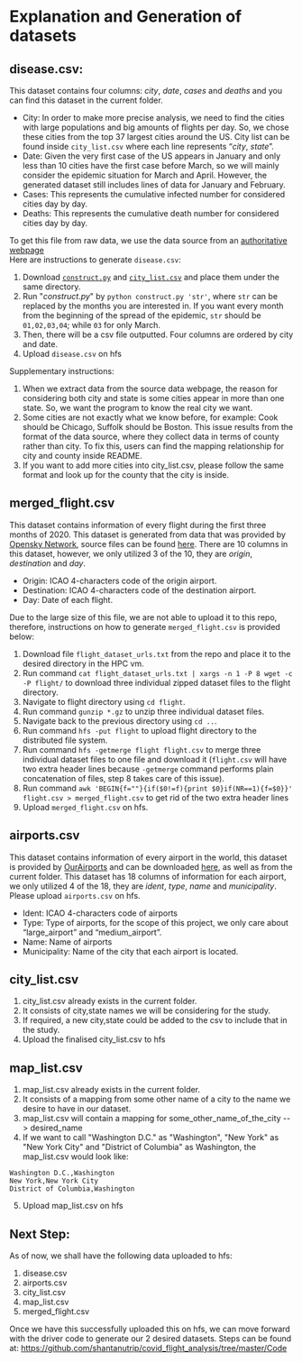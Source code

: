 # Explanation and Generation of datasets
## disease.csv:
This dataset contains four columns: *city*, *date*, *cases* and *deaths* and you can find this dataset in the current folder. <br>
* City: In order to make more precise analysis, we need to find the cities with large populations and big amounts of flights per day. So, we chose these cities from the top 37 largest cities around the US. City list can be found inside ```city_list.csv``` where each line represents “*city*, *state*”.
* Date: Given the very first case of the US appears in January and only less than 10 cities have the first case before March, so we will mainly consider the epidemic situation for March and April. However, the generated dataset still includes lines of data for January and February.
* Cases: This represents the cumulative infected number for considered cities day by day. 
* Deaths: This represents the cumulative death number for considered cities day by day.

To get this file from raw data, we use the data source from an [authoritative webpage](https://raw.githubusercontent.com/nytimes/covid-19-data/master/us-counties.csv) <br>
Here are instructions to generate ```disease.csv```:
1. Download [```construct.py```](https://github.com/shantanutrip/covid_flight_analysis/blob/master/Code/construct.py) and [```city_list.csv```](https://github.com/shantanutrip/covid_flight_analysis/blob/master/Datasets/city_list.csv) and place them under the same directory.
2. Run "*construct.py*" by ```python construct.py 'str'```, where ```str``` can be replaced by the months you are interested in. If you want every month from the beginning of the spread of the epidemic, ```str``` should be ```01,02,03,04```; while ```03``` for only March.
3. Then, there will be a csv file outputted. Four columns are ordered by city and date.
4. Upload ```disease.csv``` on hfs

Supplementary instructions:
1. When we extract data from the source data webpage, the reason for considering both city and state is some cities appear in more than one state. So, we want the program to know the real city we want.
2. Some cities are not exactly what we know before, for example: Cook should be Chicago, Suffolk should be Boston. This issue results from the format of the data source, where they collect data in terms of county rather than city. To fix this, users can find the mapping relationship for city and county inside README.
3. If you want to add more cities into city_list.csv, please follow the same format and look up for the county that the city is inside.


## merged_flight.csv
This dataset contains information of every flight during the first three months of 2020. This dataset is generated from data that was provided by [Opensky Network](https://opensky-network.org/), source files can be found [here](https://opensky-network.org/datasets/covid-19/). There are 10 columns in this dataset, however, we only utilized 3 of the 10, they are *origin*, *destination* and *day*. 
* Origin: ICAO 4-characters code of the origin airport.
* Destination: ICAO 4-characters code of the destination airport.
* Day: Date of each flight.

Due to the large size of this file, we are not able to upload it to this repo, therefore, instructions on how to generate ```merged_flight.csv``` is provided below:
1. Download file ```flight_dataset_urls.txt``` from the repo and place it to the desired directory in the HPC vm.
2. Run command ```cat flight_dataset_urls.txt | xargs -n 1 -P 8 wget -c -P flight/``` to download three individual zipped dataset files to the flight directory.
3. Navigate to flight directory using ```cd flight```.
4. Run command ```gunzip *.gz``` to unzip three individual dataset files.
5. Navigate back to the previous directory using ```cd ..```.
6. Run command ```hfs -put flight``` to upload flight directory to the distributed file system.
7. Run command ```hfs -getmerge flight flight.csv``` to merge three individual dataset files to one file and download it (```flight.csv``` will have two extra header lines because ```-getmerge``` command performs plain concatenation of files, step 8 takes care of this issue).
8. Run command ```awk 'BEGIN{f=""}{if($0!=f){print $0}if(NR==1){f=$0}}' flight.csv > merged_flight.csv``` to get rid of the two extra header lines
9. Upload ```merged_flight.csv``` on hfs.

## airports.csv
This dataset contains information of every airport in the world, this dataset is provided by [OurAirports](https://ourairports.com/) and can be downloaded [here](https://ourairports.com/data/airports.csv), as well as from the current folder. This dataset has 18 columns of information for each airport, we only utilized 4 of the 18, they are *ident*, *type*, *name* and *municipality*. Please upload ```airports.csv``` on hfs.
* Ident: ICAO 4-characters code of airports
* Type: Type of airports, for the scope of this project, we only care about “large_airport” and “medium_airport”.
* Name: Name of airports
* Municipality: Name of the city that each airport is located. 

## city_list.csv 
1. city_list.csv already exists in the current folder.
2. It consists of city,state names we will be considering for the study.
3. If required, a new city,state could be added to the csv to include that in the study.
4. Upload the finalised city_list.csv to hfs

## map_list.csv 
1. map_list.csv already exists in the current folder.
2. It consists of a mapping from some other name of a city to the name we desire to have in our dataset.
3. map_list.csv will contain a mapping for some_other_name_of_the_city --> desired_name
4. If we want to call "Washington D.C." as "Washington", "New York" as "New York City" and "District of Columbia" as Washington, the map_list.csv would look like:
```
Washington D.C.,Washington
New York,New York City
District of Columbia,Washington
```  
5. Upload map_list.csv on hfs

## Next Step:

As of now, we shall have the following data uploaded to hfs:
1. disease.csv
2. airports.csv
3. city_list.csv
4. map_list.csv
5. merged_flight.csv

Once we have this successfully uploaded this on hfs, we can move forward with the driver code to generate our 2 desired datasets. Steps can be found at: https://github.com/shantanutrip/covid_flight_analysis/tree/master/Code

